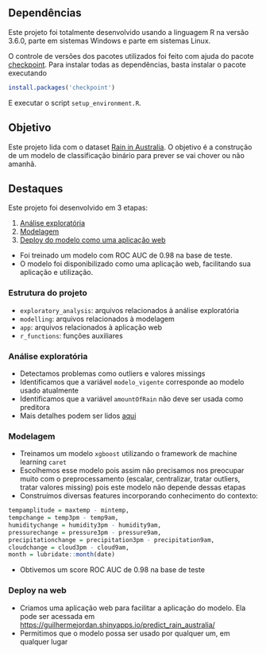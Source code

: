 ## Dependências

Este projeto foi totalmente desenvolvido usando a linguagem R na versão 3.6.0, parte em sistemas Windows e parte em sistemas Linux.

O controle de versões dos pacotes utilizados foi feito com ajuda do pacote [checkpoint](https://github.com/RevolutionAnalytics/checkpoint). Para instalar todas as dependências, basta instalar o pacote executando

```r
install.packages('checkpoint')
```

E executar o script `setup_environment.R`.

## Objetivo

Este projeto lida com o dataset [Rain in Australia](https://www.kaggle.com/jsphyg/weather-dataset-rattle-package). O objetivo é a construção de um modelo de classificação binário para prever se vai chover ou não amanhã.

## Destaques

Este projeto foi desenvolvido em 3 etapas:

1. [Análise exploratória](exploratory_analysis/exploratory_analysis.md)
2. [Modelagem](modelling/train_xgb.R)
3. [Deploy do modelo como uma aplicação web](https://guilhermejordan.shinyapps.io/predict_rain_australia/)


- Foi treinado um modelo com ROC AUC de 0.98 na base de teste.
- O modelo foi disponibilizado como uma aplicação web, facilitando sua aplicação e utilização.


### Estrutura do projeto

- `exploratory_analysis`: arquivos relacionados à análise exploratória
- `modelling`: arquivos relacionados à modelagem
- `app`: arquivos relacionados à aplicação web
- `r_functions`: funções auxiliares

### Análise exploratória

- Detectamos problemas como outliers e valores missings
- Identificamos que a variável `modelo_vigente` corresponde ao modelo usado atualmente
- Identificamos que a variável `amountOfRain` não deve ser usada como preditora
- Mais detalhes podem ser lidos [aqui](exploratory_analysis/exploratory_analysis.md)

### Modelagem

- Treinamos um modelo `xgboost` utilizando o framework de machine learning `caret`
- Escolhemos esse modelo pois assim não precisamos nos preocupar muito com o preprocessamento (escalar, centralizar, tratar outliers, tratar valores missing) pois este modelo não depende dessas etapas
- Construímos diversas features incorporando conhecimento do contexto:

```r 
tempamplitude = maxtemp - mintemp,
tempchange = temp3pm - temp9am,
humiditychange = humidity3pm - humidity9am,
pressurechange = pressure3pm - pressure9am,
precipitationchange = precipitation3pm - precipitation9am,
cloudchange = cloud3pm - cloud9am,
month = lubridate::month(date)
```
    
- Obtivemos um score ROC AUC de 0.98 na base de teste

### Deploy na web

- Criamos uma aplicação web para facilitar a aplicação do modelo. Ela pode ser acessada em https://guilhermejordan.shinyapps.io/predict_rain_australia/
- Permitimos que o modelo possa ser usado por qualquer um, em qualquer lugar


